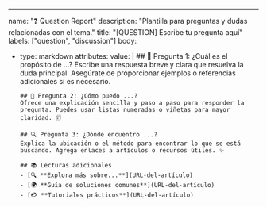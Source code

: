 ---
name: "❓ Question Report"
description: "Plantilla para preguntas y dudas relacionadas con el tema."
title: "[QUESTION] Escribe tu pregunta aquí"
labels: ["question", "discussion"]
body:
  - type: markdown
    attributes:
      value: |
        ## 🔎 Pregunta 1: ¿Cuál es el propósito de ...?
        Escribe una respuesta breve y clara que resuelva la duda principal. Asegúrate de proporcionar ejemplos o referencias adicionales si es necesario.

        ## 📅 Pregunta 2: ¿Cómo puedo ...?
        Ofrece una explicación sencilla y paso a paso para responder la pregunta. Puedes usar listas numeradas o viñetas para mayor claridad. 🗊  

        ## 🔍 Pregunta 3: ¿Dónde encuentro ...?
        Explica la ubicación o el método para encontrar lo que se está buscando. Agrega enlaces a artículos o recursos útiles. ✨  

        ## 📚 Lecturas adicionales
        - [🔍 **Explora más sobre...**](URL-del-artículo)
        - [🌍 **Guía de soluciones comunes**](URL-del-artículo)
        - [💳 **Tutoriales prácticos**](URL-del-artículo)

